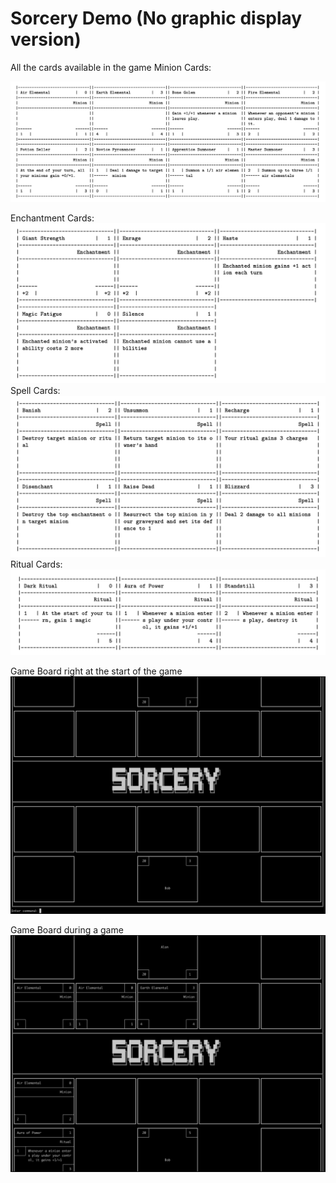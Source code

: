 # Sorcery Demo (No graphic display version)

All the cards available in the game
Minion Cards:

<img src="minions.png" width=800>

Enchantment Cards:
![](enchantments.png)
Spell Cards:
![](spells.png)
Ritual Cards:
![](rituals.png)

Game Board right at the start of the game
![](start_board.png)

Game Board during a game
![](mid_game.png)
